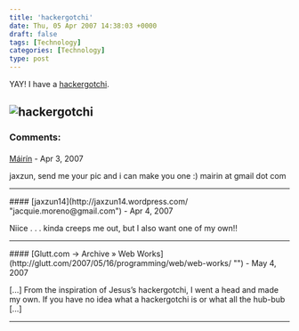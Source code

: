 ```yaml
---
title: 'hackergotchi'
date: Thu, 05 Apr 2007 14:38:03 +0000
draft: false
tags: [Technology]
categories: [Technology]
type: post
---
```


YAY! I have a [hackergotchi](http://en.wikipedia.org/wiki/Hackergotchi).

![hackergotchi](http://zeusville.files.wordpress.com/2007/04/hackergotchi-zeus.png)
---
### Comments:
####
[Máirín]( "mairin@gmail.com") - <time datetime="2007-04-11 12:30:35">Apr 3, 2007</time>

jaxzun, send me your pic and i can make you one :) mairin at gmail dot com
<hr />
####
[jaxzun14](http://jaxzun14.wordpress.com/ "jacquie.moreno@gmail.com") - <time datetime="2007-04-05 11:39:25">Apr 4, 2007</time>

Niice . . . kinda creeps me out, but I also want one of my own!!
<hr />
####
[Glutt.com &rarr; Archive &raquo; Web Works](http://glutt.com/2007/05/16/programming/web/web-works/ "") - <time datetime="2007-05-17 00:17:34">May 4, 2007</time>

\[...\] From the inspiration of Jesus’s hackergotchi, I went a head and made my own. If you have no idea what a hackergotchi is or what all the hub-bub \[...\]
<hr />
